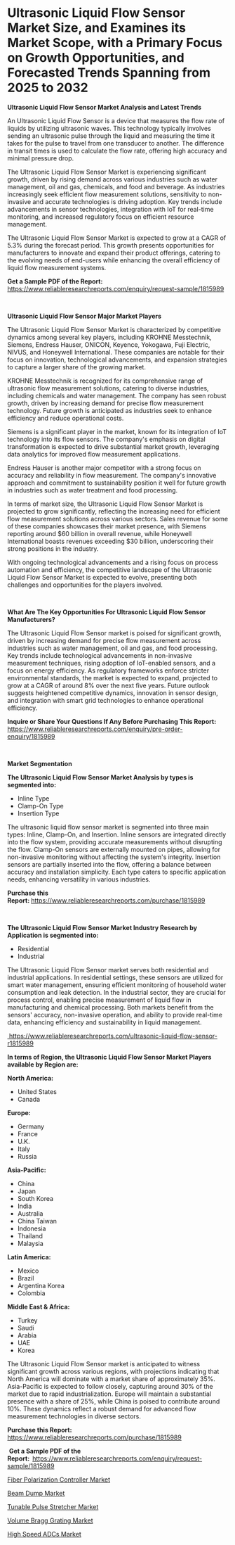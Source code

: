 <p><h1>Ultrasonic Liquid Flow Sensor Market Size, and Examines its Market Scope, with a Primary Focus on Growth Opportunities, and Forecasted Trends Spanning from 2025 to 2032</h1></p><p><strong>Ultrasonic Liquid Flow Sensor Market Analysis and Latest Trends</strong></p>
<p><p>An Ultrasonic Liquid Flow Sensor is a device that measures the flow rate of liquids by utilizing ultrasonic waves. This technology typically involves sending an ultrasonic pulse through the liquid and measuring the time it takes for the pulse to travel from one transducer to another. The difference in transit times is used to calculate the flow rate, offering high accuracy and minimal pressure drop. </p><p>The Ultrasonic Liquid Flow Sensor Market is experiencing significant growth, driven by rising demand across various industries such as water management, oil and gas, chemicals, and food and beverage. As industries increasingly seek efficient flow measurement solutions, sensitivity to non-invasive and accurate technologies is driving adoption. Key trends include advancements in sensor technologies, integration with IoT for real-time monitoring, and increased regulatory focus on efficient resource management. </p><p>The Ultrasonic Liquid Flow Sensor Market is expected to grow at a CAGR of 5.3% during the forecast period. This growth presents opportunities for manufacturers to innovate and expand their product offerings, catering to the evolving needs of end-users while enhancing the overall efficiency of liquid flow measurement systems.</p></p>
<p><strong>Get a Sample PDF of the Report:&nbsp;</strong> <a href="https://www.reliableresearchreports.com/enquiry/request-sample/1815989?utm_campaign=10&utm_medium=2&utm_source=Github&utm_content=ia&utm_term=11022025&utm_id=ultrasonic-liquid-flow-sensor">https://www.reliableresearchreports.com/enquiry/request-sample/1815989</a></p>
<p>&nbsp;</p>
<p><strong>Ultrasonic Liquid Flow Sensor Major Market Players</strong></p>
<p><p>The Ultrasonic Liquid Flow Sensor Market is characterized by competitive dynamics among several key players, including KROHNE Messtechnik, Siemens, Endress Hauser, ONICON, Keyence, Yokogawa, Fuji Electric, NIVUS, and Honeywell International. These companies are notable for their focus on innovation, technological advancements, and expansion strategies to capture a larger share of the growing market.</p><p>KROHNE Messtechnik is recognized for its comprehensive range of ultrasonic flow measurement solutions, catering to diverse industries, including chemicals and water management. The company has seen robust growth, driven by increasing demand for precise flow measurement technology. Future growth is anticipated as industries seek to enhance efficiency and reduce operational costs.</p><p>Siemens is a significant player in the market, known for its integration of IoT technology into its flow sensors. The company's emphasis on digital transformation is expected to drive substantial market growth, leveraging data analytics for improved flow measurement applications.</p><p>Endress Hauser is another major competitor with a strong focus on accuracy and reliability in flow measurement. The company's innovative approach and commitment to sustainability position it well for future growth in industries such as water treatment and food processing.</p><p>In terms of market size, the Ultrasonic Liquid Flow Sensor Market is projected to grow significantly, reflecting the increasing need for efficient flow measurement solutions across various sectors. Sales revenue for some of these companies showcases their market presence, with Siemens reporting around $60 billion in overall revenue, while Honeywell International boasts revenues exceeding $30 billion, underscoring their strong positions in the industry.</p><p>With ongoing technological advancements and a rising focus on process automation and efficiency, the competitive landscape of the Ultrasonic Liquid Flow Sensor Market is expected to evolve, presenting both challenges and opportunities for the players involved.</p></p>
<p>&nbsp;</p>
<p><strong>What Are The Key Opportunities For Ultrasonic Liquid Flow Sensor Manufacturers?</strong></p>
<p><p>The Ultrasonic Liquid Flow Sensor market is poised for significant growth, driven by increasing demand for precise flow measurement across industries such as water management, oil and gas, and food processing. Key trends include technological advancements in non-invasive measurement techniques, rising adoption of IoT-enabled sensors, and a focus on energy efficiency. As regulatory frameworks enforce stricter environmental standards, the market is expected to expand, projected to grow at a CAGR of around 8% over the next five years. Future outlook suggests heightened competitive dynamics, innovation in sensor design, and integration with smart grid technologies to enhance operational efficiency.</p></p>
<p><strong>Inquire or Share Your Questions If Any Before Purchasing This Report:</strong> <a href="https://www.reliableresearchreports.com/enquiry/pre-order-enquiry/1815989?utm_campaign=10&utm_medium=2&utm_source=Github&utm_content=ia&utm_term=11022025&utm_id=ultrasonic-liquid-flow-sensor">https://www.reliableresearchreports.com/enquiry/pre-order-enquiry/1815989</a></p>
<p>&nbsp;</p>
<p><strong>Market Segmentation</strong></p>
<p><strong>The Ultrasonic Liquid Flow Sensor Market Analysis by types is segmented into:</strong></p>
<p><ul><li>Inline Type</li><li>Clamp-On Type</li><li>Insertion Type</li></ul></p>
<p><p>The ultrasonic liquid flow sensor market is segmented into three main types: Inline, Clamp-On, and Insertion. Inline sensors are integrated directly into the flow system, providing accurate measurements without disrupting the flow. Clamp-On sensors are externally mounted on pipes, allowing for non-invasive monitoring without affecting the system's integrity. Insertion sensors are partially inserted into the flow, offering a balance between accuracy and installation simplicity. Each type caters to specific application needs, enhancing versatility in various industries.</p></p>
<p><strong>Purchase this Report:&nbsp;</strong><a href="https://www.reliableresearchreports.com/purchase/1815989?utm_campaign=10&utm_medium=2&utm_source=Github&utm_content=ia&utm_term=11022025&utm_id=ultrasonic-liquid-flow-sensor">https://www.reliableresearchreports.com/purchase/1815989</a></p>
<p>&nbsp;</p>
<p><strong>The Ultrasonic Liquid Flow Sensor Market Industry Research by Application is segmented into:</strong></p>
<p><ul><li>Residential</li><li>Industrial</li></ul></p>
<p><p>The Ultrasonic Liquid Flow Sensor market serves both residential and industrial applications. In residential settings, these sensors are utilized for smart water management, ensuring efficient monitoring of household water consumption and leak detection. In the industrial sector, they are crucial for process control, enabling precise measurement of liquid flow in manufacturing and chemical processing. Both markets benefit from the sensors' accuracy, non-invasive operation, and ability to provide real-time data, enhancing efficiency and sustainability in liquid management.</p></p>
<p><a href="https://www.reliableresearchreports.com/ultrasonic-liquid-flow-sensor-r1815989?utm_campaign=10&utm_medium=2&utm_source=Github&utm_content=ia&utm_term=11022025&utm_id=ultrasonic-liquid-flow-sensor">&nbsp;https://www.reliableresearchreports.com/ultrasonic-liquid-flow-sensor-r1815989</a></p>
<p><strong>In terms of Region, the Ultrasonic Liquid Flow Sensor Market Players available by Region are:</strong></p>
<p>
    <p> <strong> North America: </strong>
        <ul>
            <li>United States</li>
            <li>Canada</li>
        </ul>
        </p> 
    <p> <strong> Europe: </strong>
        <ul>
            <li>Germany</li>
            <li>France</li>
            <li>U.K.</li>
            <li>Italy</li>
            <li>Russia</li>
        </ul>
        </p> 
    <p> <strong> Asia-Pacific: </strong>
        <ul>
            <li>China</li>
            <li>Japan</li>
            <li>South Korea</li>
            <li>India</li>
            <li>Australia</li>
            <li>China Taiwan</li>
            <li>Indonesia</li>
            <li>Thailand</li>
            <li>Malaysia</li>
        </ul>
        </p> 
    <p> <strong> Latin America: </strong>
        <ul>
            <li>Mexico</li>
            <li>Brazil</li>
            <li>Argentina Korea</li>
            <li>Colombia</li>
        </ul>
        </p> 
    <p> <strong> Middle East & Africa: </strong>
        <ul>
            <li>Turkey</li>
            <li>Saudi</li>
            <li>Arabia</li>
            <li>UAE</li>
            <li>Korea</li>
        </ul>
    </p>
    </p>
<p><p>The Ultrasonic Liquid Flow Sensor market is anticipated to witness significant growth across various regions, with projections indicating that North America will dominate with a market share of approximately 35%. Asia-Pacific is expected to follow closely, capturing around 30% of the market due to rapid industrialization. Europe will maintain a substantial presence with a share of 25%, while China is poised to contribute around 10%. These dynamics reflect a robust demand for advanced flow measurement technologies in diverse sectors.</p></p>
<p><strong>Purchase this Report: </strong><a href="https://www.reliableresearchreports.com/purchase/1815989?utm_campaign=10&utm_medium=2&utm_source=Github&utm_content=ia&utm_term=11022025&utm_id=ultrasonic-liquid-flow-sensor">https://www.reliableresearchreports.com/purchase/1815989</a></p>
<p>&nbsp;<strong>Get a Sample PDF of the Report:&nbsp;&nbsp;</strong><a href="https://www.reliableresearchreports.com/enquiry/request-sample/1815989?utm_campaign=10&utm_medium=2&utm_source=Github&utm_content=ia&utm_term=11022025&utm_id=ultrasonic-liquid-flow-sensor">https://www.reliableresearchreports.com/enquiry/request-sample/1815989</a></p>
<p><strong></strong></p>
<p><p><a href="https://github.com/buqjavesora/Market-Research-Report-List-1/blob/main/fiber-polarization-controller-market.md?utm_campaign=10&utm_medium=2&utm_source=Github&utm_content=ia&utm_term=11022025&utm_id=ultrasonic-liquid-flow-sensor">Fiber Polarization Controller Market</a></p><p><a href="https://github.com/vilolakoreni/Market-Research-Report-List-1/blob/main/beam-dump-market.md?utm_campaign=10&utm_medium=2&utm_source=Github&utm_content=ia&utm_term=11022025&utm_id=ultrasonic-liquid-flow-sensor">Beam Dump Market</a></p><p><a href="https://github.com/organophelia8282/Market-Research-Report-List-1/blob/main/tunable-pulse-stretcher-market.md?utm_campaign=10&utm_medium=2&utm_source=Github&utm_content=ia&utm_term=11022025&utm_id=ultrasonic-liquid-flow-sensor">Tunable Pulse Stretcher Market</a></p><p><a href="https://github.com/iwciasylvya/Market-Research-Report-List-1/blob/main/volume-bragg-grating-market.md?utm_campaign=10&utm_medium=2&utm_source=Github&utm_content=ia&utm_term=11022025&utm_id=ultrasonic-liquid-flow-sensor">Volume Bragg Grating Market</a></p><p><a href="https://github.com/savannabyun726/Market-Research-Report-List-1/blob/main/high-speed-adcs-market.md?utm_campaign=10&utm_medium=2&utm_source=Github&utm_content=ia&utm_term=11022025&utm_id=ultrasonic-liquid-flow-sensor">High Speed ADCs Market</a></p></p>